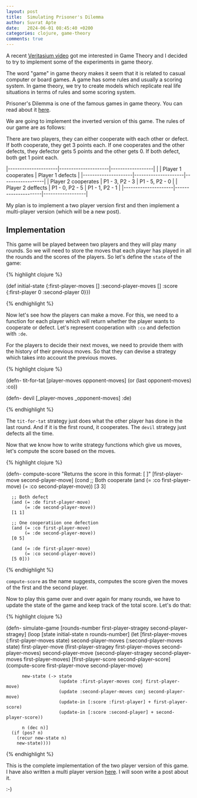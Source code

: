 ```yaml
---
layout: post
title:  Simulating Prisoner's Dilemma
author: Suvrat Apte
date:   2024-06-01 08:45:40 +0200
categories: clojure, game-theory
comments: true
---
```


A recent [Veritasium video](https://www.youtube.com/watch?v=mScpHTIi-kM) got me
interested in Game Theory and I decided to try to implement some of the
experiments in game theory.

The word "game" in game theory makes it seem that it is related to casual
computer or board games. A game has some rules and usually a scoring system.  In
game theory, we try to create models which replicate real life situations in
terms of rules and some scoring system.

Prisoner's Dilemma is one of the famous games in game theory. You can read about
it [here](https://en.wikipedia.org/wiki/Prisoner%27s_dilemma).

We are going to implement the inverted version of this game. The rules of our
game are as follows:

There are two players, they can either cooperate with each other or defect.  If
both cooperate, they get 3 points each. If one cooperates and the other defects,
they defector gets 5 points and the other gets 0. If both defect, both get 1
point each.

|---------------------|---------------------|------------------|
|                     | Player 1 cooperates | Player 1 defects |
|---------------------|---------------------|------------------|
| Player 2 cooperates | P1 - 3, P2 - 3      | P1 - 5, P2 - 0   |
| Player 2 deffects   | P1 - 0, P2 - 5      | P1 - 1, P2 - 1   |
|---------------------|---------------------|------------------|

My plan is to implement a two player version first and then implement a
multi-player version (which will be a new post).

<!---excerpt-break-->

## Implementation

This game will be played between two players and they will play many rounds. So
we will need to store the moves that each player has played in all the rounds
and the scores of the players. So let's define the `state` of the game:

{% highlight clojure %}

(def initial-state
  {:first-player-moves []
   :second-player-moves []
   :score {:first-player 0
           :second-player 0}})

{% endhighlight %}

Now let's see how the players can make a move. For this, we need to a function
for each player which will return whether the player wants to cooperate or
defect. Let's represent cooperation with `:co` and defection with `:de`.

For the players to decide their next moves, we need to provide them with the
history of their previous moves. So that they can devise a strategy which takes
into account the previous moves.

{% highlight clojure %}

(defn- tit-for-tat
  [player-moves opponent-moves]
  (or (last opponent-moves) :co))

(defn- devil
  [_player-moves _opponent-moves]
  :de)

{% endhighlight %}

The `tit-for-tat` strategy just does what the other player has done in the last
round. And if it is the first round, it cooperates.
The `devil` strategy just defects all the time.

Now that we know how to write strategy functions which give us moves, let's
compute the score based on the moves.

{% highlight clojure %}

(defn- compute-score
  "Returns the score in this format:
   [<first-player-score> <second-player-score>]"
  [first-player-move second-player-move]
  (cond
      ;; Both cooperate
      (and (= :co first-player-move)
           (= :co second-player-move))
      [3 3]

      ;; Both defect
      (and (= :de first-player-move)
           (= :de second-player-move))
      [1 1]

      ;; One cooperatiion one defection
      (and (= :co first-player-move)
           (= :de second-player-move))
      [0 5]

      (and (= :de first-player-move)
           (= :co second-player-move))
      [5 0]))

{% endhighlight %}

`compute-score` as the name suggests, computes the score given the moves of the
first and the second player.

Now to play this game over and over again for many rounds, we have to update the
state of the game and keep track of the total score. Let's do that:

{% highlight clojure %}

(defn- simulate-game
  [rounds-number first-player-stragey second-player-stragey]
  (loop [state initial-state
         n rounds-number]
    (let [first-player-moves (:first-player-moves state)
          second-player-moves (:second-player-moves state)
          first-player-move (first-player-stragey first-player-moves
                                                  second-player-moves)
          second-player-move (second-player-stragey second-player-moves
                                                    first-player-moves)
          [first-player-score second-player-score]
          (compute-score first-player-move
                         second-player-move)

          new-state (-> state
                        (update :first-player-moves conj first-player-move)
                        (update :second-player-moves conj second-player-move)
                        (update-in [:score :first-player] + first-player-score)
                        (update-in [:score :second-player] + second-player-score))

          n (dec n)]
      (if (pos? n)
        (recur new-state n)
        new-state))))

{% endhighlight %}

This is the complete implementation of the two player version of this game.
I have also written a multi player version [here](https://github.com/suvratapte/game-theory/blob/main/src/game_theory/multi_player.clj).
I will soon write a post about it.

:-)
